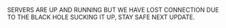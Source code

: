 SERVERS ARE UP AND RUNNING BUT WE HAVE LOST CONNECTION DUE TO THE BLACK HOLE SUCKING IT UP, STAY SAFE NEXT UPDATE.
